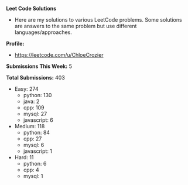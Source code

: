 **Leet Code Solutions**

- Here are my solutions to various LeetCode problems. Some solutions are answers to the same problem but use different languages/approaches.

**Profile:**

- https://leetcode.com/u/ChloeCrozier

**Submissions This Week:** 5

**Total Submissions:** 403
- Easy: 274
  - python: 130
  - java: 2
  - cpp: 109
  - mysql: 27
  - javascript: 6
- Medium: 118
  - python: 84
  - cpp: 27
  - mysql: 6
  - javascript: 1
- Hard: 11
  - python: 6
  - cpp: 4
  - mysql: 1